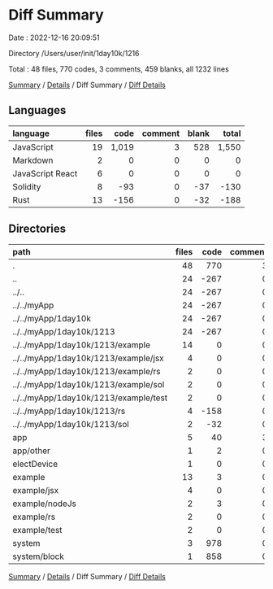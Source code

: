 # Diff Summary

Date : 2022-12-16 20:09:51

Directory /Users/user/init/1day10k/1216

Total : 48 files,  770 codes, 3 comments, 459 blanks, all 1232 lines

[Summary](results.md) / [Details](details.md) / Diff Summary / [Diff Details](diff-details.md)

## Languages
| language | files | code | comment | blank | total |
| :--- | ---: | ---: | ---: | ---: | ---: |
| JavaScript | 19 | 1,019 | 3 | 528 | 1,550 |
| Markdown | 2 | 0 | 0 | 0 | 0 |
| JavaScript React | 6 | 0 | 0 | 0 | 0 |
| Solidity | 8 | -93 | 0 | -37 | -130 |
| Rust | 13 | -156 | 0 | -32 | -188 |

## Directories
| path | files | code | comment | blank | total |
| :--- | ---: | ---: | ---: | ---: | ---: |
| . | 48 | 770 | 3 | 459 | 1,232 |
| .. | 24 | -267 | 0 | -81 | -348 |
| ../.. | 24 | -267 | 0 | -81 | -348 |
| ../../myApp | 24 | -267 | 0 | -81 | -348 |
| ../../myApp/1day10k | 24 | -267 | 0 | -81 | -348 |
| ../../myApp/1day10k/1213 | 24 | -267 | 0 | -81 | -348 |
| ../../myApp/1day10k/1213/example | 14 | 0 | 0 | -14 | -14 |
| ../../myApp/1day10k/1213/example/jsx | 4 | 0 | 0 | -4 | -4 |
| ../../myApp/1day10k/1213/example/rs | 2 | 0 | 0 | -2 | -2 |
| ../../myApp/1day10k/1213/example/sol | 2 | 0 | 0 | -2 | -2 |
| ../../myApp/1day10k/1213/example/test | 2 | 0 | 0 | -2 | -2 |
| ../../myApp/1day10k/1213/rs | 4 | -158 | 0 | -33 | -191 |
| ../../myApp/1day10k/1213/sol | 2 | -32 | 0 | -11 | -43 |
| app | 5 | 40 | 3 | 22 | 65 |
| app/other | 1 | 2 | 0 | 1 | 3 |
| electDevice | 1 | 0 | 0 | 1 | 1 |
| example | 13 | 3 | 0 | 14 | 17 |
| example/jsx | 4 | 0 | 0 | 4 | 4 |
| example/nodeJs | 2 | 3 | 0 | 3 | 6 |
| example/rs | 2 | 0 | 0 | 2 | 2 |
| example/test | 2 | 0 | 0 | 2 | 2 |
| system | 3 | 978 | 0 | 502 | 1,480 |
| system/block | 1 | 858 | 0 | 471 | 1,329 |

[Summary](results.md) / [Details](details.md) / Diff Summary / [Diff Details](diff-details.md)